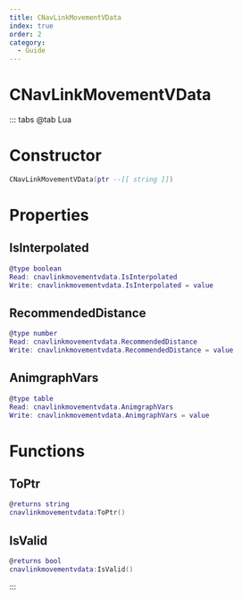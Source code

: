 ```yaml
---
title: CNavLinkMovementVData
index: true
order: 2
category:
  - Guide
---
```


# CNavLinkMovementVData

::: tabs
@tab Lua
# Constructor
```lua
CNavLinkMovementVData(ptr --[[ string ]])
```
# Properties
## IsInterpolated 
```lua
@type boolean
Read: cnavlinkmovementvdata.IsInterpolated
Write: cnavlinkmovementvdata.IsInterpolated = value
```
## RecommendedDistance 
```lua
@type number
Read: cnavlinkmovementvdata.RecommendedDistance
Write: cnavlinkmovementvdata.RecommendedDistance = value
```
## AnimgraphVars 
```lua
@type table
Read: cnavlinkmovementvdata.AnimgraphVars
Write: cnavlinkmovementvdata.AnimgraphVars = value
```
# Functions
## ToPtr
```lua
@returns string
cnavlinkmovementvdata:ToPtr()
```
## IsValid
```lua
@returns bool
cnavlinkmovementvdata:IsValid()
```

:::